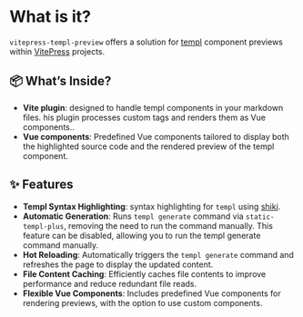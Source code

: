 # What is it?

<VersionBadge />

`vitepress-templ-preview` offers a solution for [templ](https://templ.guide/) component previews within [VitePress](https://vitepress.dev/) projects.

## 📦 What’s Inside?

- **Vite plugin**: designed to handle templ components in your markdown files. his plugin processes custom tags and renders them as Vue components..
- **Vue components**: Predefined Vue components tailored to display both the highlighted source code and the rendered preview of the templ component.

## :sparkles: Features

- **Templ Syntax Highlighting**: syntax highlighting for `templ` using [shiki](https://shiki.style).
- **Automatic Generation**: Runs `templ generate` command via `static-templ-plus`, removing the need to run the command manually. This feature can be disabled, allowing you to run the templ generate command manually.
- **Hot Reloading**: Automatically triggers the `templ generate` command and refreshes the page to display the updated content.
- **File Content Caching**: Efficiently caches file contents to improve performance and reduce redundant file reads.
- **Flexible Vue Components**: Includes predefined Vue components for rendering previews, with the option to use custom components.
